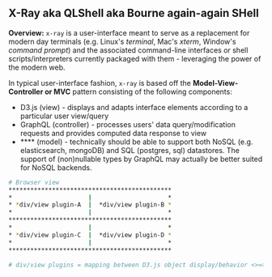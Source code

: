 ## X-Ray aka QLShell aka Bourne again-again SHell

**Overview:** `x-ray` is a user-interface meant to serve as a replacement for modern day terminals (e.g. Linux's *terminal*, Mac's *xterm*, Window's *command prompt*) and the associated command-line interfaces or shell scripts/interpreters currently packaged with them - leveraging the power of the modern web.

In typical user-interface fashion, `x-ray` is based off the **Model-View-Controller or MVC** pattern consisting of the following components:
* D3.js (view) - displays and adapts interface elements according to a particular user view/query
* GraphQL (controller) - processes users' data query/modification requests and provides computed data response to view
* **** (model) - technically should be able to support both NoSQL (e.g. elasticsearch, mongoDB) and SQL (postgres, sql) datastores. The support of (non)nullable types by GraphQL may actually be better suited for NoSQL backends.

```bash
# Browser view
*********************************************
*                     |                     *
* *div/view plugin-A  |  *div/view plugin-B *
*                     |                     *
*********************************************
*                     |                     *
* *div/view plugin-C  |  *div/view plugin-D *
*                     |                     *
*********************************************

# div/view plugins = mapping between D3.js object display/behavior <>=> system or application GraphQL query/mutation/subscriptions objects and data resolvers (e.g. datastores or ideally WASM modules for scripts and compiled programs written in a developer's choosing)
```
